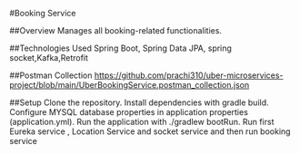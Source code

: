 #Booking Service

##Overview
Manages all booking-related functionalities.

##Technologies Used
Spring Boot, Spring Data JPA, spring socket,Kafka,Retrofit

##Postman Collection 
https://github.com/prachi310/uber-microservices-project/blob/main/UberBookingService.postman_collection.json

##Setup
Clone the repository.
Install dependencies with gradle build.
Configure MYSQL database properties in application properties (application.yml).
Run the application with ./gradlew bootRun.
Run first Eureka service , Location Service and socket service and then run booking service

